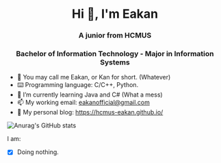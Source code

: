 <h1 align="center">Hi 👋, I'm Eakan</h1>
<h3 align="center">A junior from HCMUS</h3>
<h3 align="center">Bachelor of Information Technology - Major in Information Systems</h3>

- 👯 You may call me Eakan, or Kan for short. (Whatever)
- ⌨️ Programming language: C/C++, Python.
- 🌱 I’m currently learning Java and C# (What a mess)
- 📫 My working email: eakanofficial@gmail.com
- 🤡 My personal blog: https://hcmus-eakan.github.io/

![Anurag's GitHub stats](https://github-readme-stats.vercel.app/api?username=HCMUS-Eakan&show_icons=true&theme=radical)

I am:
- [x] Doing nothing.

